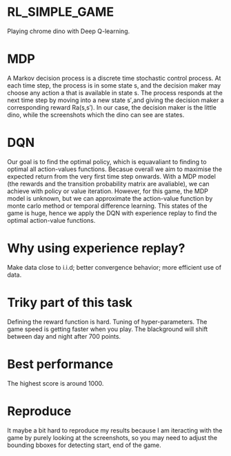 # RL_SIMPLE_GAME
Playing chrome dino with Deep Q-learning.

# MDP 
A Markov decision process is a discrete time stochastic control process. At each time step, the process is in some state s, and the
decision maker may choose any action a that is available in state s. The process responds at the next time step by moving into 
a new state s′,and giving the decision maker a corresponding reward Ra(s,s′). 
In our case, the decision maker is the little dino, while the screenshots which the dino can see are states.

# DQN
Our goal is to find the optimal policy, which is equavaliant to finding to optimal all action-values functions. Becasue overall we aim to
maximise the expected return from the very first time step onwards. With a MDP model (the rewards and the transition probability matrix are
avaliable), we can achieve with policy or value iteration. However, for this game, the MDP model is unknown, but we can approximate the
action-value function by monte carlo method or temporal difference learning. This states of the game is huge, hence we apply the DQN with 
experience replay to find the optimal action-value functions.

# Why using experience replay?
Make data close to i.i.d; better convergence behavior; more efficient use of data.

# Triky part of this task
Defining the reward function is hard.
Tuning of hyper-parameters.
The game speed is getting faster when you play.
The blackground will shift between day and night after 700 points.

# Best performance
The highest score is around 1000.

# Reproduce
It maybe a bit hard to reproduce my results because I am iteracting with the game by purely looking at the screenshots, so you may need to 
adjust the bounding bboxes for detecting start, end of the game.
